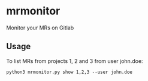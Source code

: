 # mrmonitor

Monitor your MRs on Gitlab

## Usage

To list MRs from projects 1, 2 and 3 from user john.doe:

`python3 mrmonitor.py show 1,2,3 --user john.doe`
